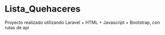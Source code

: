# Lista_Quehaceres
Proyecto realizado utilizando Laravel + HTML + Javascript + Bootstrap, con rutas de api
